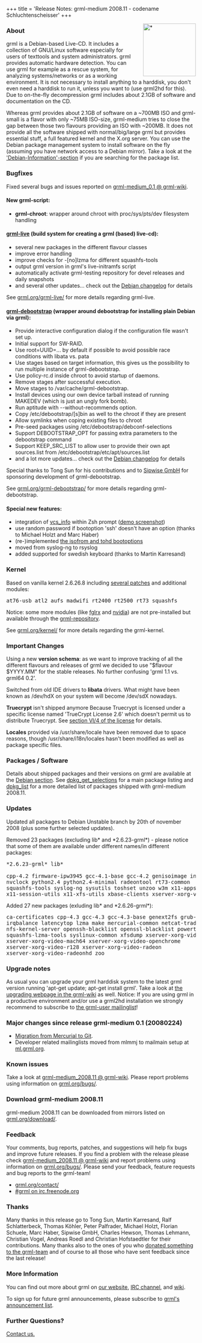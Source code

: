 +++
title = 'Release Notes: grml-medium 2008.11 - codename Schluchtenscheisser'
+++

<p><a href="/screenshots/"><img align="right" style="margin-left: 20px;
border: 0" src="/screenshots/grml_2008.11.jpg" width="140" alt="*" /></a></p>

<h3>About</h3>

<p>grml is a Debian-based Live-CD. It includes a collection of GNU/Linux
software especially for users of texttools and system administrators.
grml provides automatic hardware detection. You can use grml for example
as a rescue system, for analyzing systems/networks or as a working
environment. It is not necessary to install anything to a harddisk, you
don't even need a harddisk to run it, unless you want to (use grml2hd
for this). Due to on-the-fly decompression grml includes about 2.1GB
of software and documentation on the CD.</p>

<p>Whereas grml provides about 2.1GB of software on a ~700MB ISO
and grml-small is a flavor with only ~75MB ISO-size, grml-medium
tries to close the gap between those two flavours providing an ISO
with ~200MB. It does not provide all the software shipped with
normal/big/large grml but provides essential stuff, a full featured
kernel and the X.org server. You can use the Debian package
management system to install software on the fly (assuming you have
network access to a Debian mirror). Take a look at the <a
href="/files/">'Debian-Information'-section</a> if you are
searching for the package list.</p>

<h3>Bugfixes</h3>

<p>Fixed several bugs and issues reported on <a
href="https://github.com/grml/grml/wiki/grml-medium_0.1">grml-medium_0.1 @
grml-wiki</a>.</p>

<h4>New grml-script:</h4>

<ul>

<li><strong>grml-chroot</strong>: wrapper around chroot with
proc/sys/pts/dev filesystem handling</li>

</ul>

<h4><a href="/grml-live/">grml-live</a> (build system for creating a grml (based) live-cd):</h4>

<ul>

<li>several new packages in the different flavour classes

<li>improve error handling

<li>improve checks for -[no]lzma for different squashfs-tools

<li>output grml version in grml's live-initramfs script

<li>automatically activate grml-testing repository for devel releases and daily snapshots

<li>and several other updates... check out the <a
href="https://git.grml.org/f/grml-live/debian/changelog">Debian changelog</a> for details

</ul>

<p>See <a href="/grml-live/">grml.org/grml-live/</a> for more
details regarding grml-live.</p>

<h4><a href="/grml-debootstrap/">grml-debootstrap</a> (wrapper around debootstrap for installing plain Debian via grml):</h4>

<ul>

<li>Provide interactive configuration dialog if the configuration
file wasn't set up.

<li>Initial support for SW-RAID.

<li>Use root=UUID=... by default if possible to avoid possible
race conditions with libata vs. pata

<li>Use stages based on target information, this gives us the
possibility to run multiple instance of grml-debootstrap.

<li>Use policy-rc.d inside chroot to avoid startup of daemons.

<li>Remove stages after successful execution.

<li>Move stages to /var/cache/grml-debootstrap.

<li>Install devices using our own device tarball instead of
running MAKEDEV (which is just an ungly fork bomb).

<li>Run aptitude with --without-recommends option.

<li>Copy /etc/debootstrap/[s]bin as well to the chroot if they
are present

<li>Allow symlinks when coping existing files to chroot

<li>Pre-seed packages using /etc/debootstrap/debconf-selections

<li>Support DEBOOTSTRAP_OPT for passing extra parameters to the
debootstrap command

<li>Support KEEP_SRC_LIST to allow user to provide their own apt
sources.list from /etc/debootstrap/etc/apt/sources.list

<li>and a lot more updates... check out the <a
href="https://git.grml.org/f/grml-debootstrap/debian/changelog">Debian changelog</a> for details

</ul>

<p>Special thanks to Tong Sun for his contributions and to <a
href="http://www.sipwise.com/">Sipwise GmbH</a> for sponsoring
development of grml-debootstrap.</p>

<p>See <a href="/grml-debootstrap/">grml.org/grml-debootstrap/</a> for more
details regarding grml-debootstrap.</p>

<h4>Special new features:</h4>

<ul>

<li>integration of <a
href="http://www.zsh.org/mla/users/2008/msg00842.html">vcs_info</a>
within Zsh prompt (<a
href="/screeni/gkrellShoot_08-11-03_235459.png">demo
screenshot</a>)

<li>use random password if bootoption 'ssh' doesn't have an
option (thanks to Michael Holzt and Marc Haber)</li>

<li>(re-)implemented <a
href="https://git.grml.org/f/grml-live/templates/GRML/grml-cheatcodes.txt">the
isofrom and tohd bootoptions</a></li>

<li>moved from syslog-ng to rsyslog</li>

<li>added supported for swedish keyboard (thanks to Martin Karresand)</li>

</ul>

<h3>Kernel</h3>

<p>Based on vanilla kernel 2.6.26.8 including <a
href="/kernel/">several patches</a> and additional modules:</p>

<pre class="rahmen">
at76-usb atl2 aufs madwifi rt2400 rt2500 rt73 squashfs
</pre>

<p>Notice: some more modules (like <a
href="https://github.com/grml/grml/wiki/ati">fglrx</a> and <a
href="https://github.com/grml/grml/wiki/nvidia">nvidia</a>) are not
pre-installed but available through the <a
href="http://deb.grml.org/">grml-repository</a>.</p>

<p>See <a href="/kernel/">grml.org/kernel/</a> for more details
regarding the grml-kernel.</p>

<h3>Important Changes</h3>

<p>Using a new <strong>version schema</strong>: as we want to
improve tracking of all the different flavours and releases of
grml we decided to use "$flavour $YYYY.MM" for the stable
releases. No further confusing 'grml 1.1 vs. grml64 0.2'.</p>

<p>Switched from old IDE drivers to <strong>libata</strong>
drivers. What might have been known as /dev/hdX on your system
will become /dev/sdX nowadays.</p>

<p><strong>Truecrypt</strong> isn't shipped anymore Because
Truecrypt is licensed under a specific license named 'TrueCrypt
License 2.6' which doesn't permit us to distribute Truecrypt. See
<a href="http://www.truecrypt.org/legal/license">section VI/4 of
the license</a> for details.</p>

<p><strong>Locales</strong> provided via /usr/share/locale have
been removed due to space reasons, though /usr/share/i18n/locales
hasn't been modified as well as package specific files.</p>

<h3>Packages / Software</h3>

<p>Details about shipped packages and their versions on grml are
available at the <a href="/files/#debian">Debian section</a>. See <a
href="/files/release-2008.11-medium/dpkg_get_selections">dpkg_get_selections</a>
for a main package listing and <a
href="/files/release-2008.11-medium/dpkg_list">dpkg_list</a> for a more detailed
list of packages shipped with grml-medium 2008.11.</p>

<h3>Updates</h3>

<p>Updated all packages to Debian Unstable branch by 20th of
november 2008 (plus some further selected updates).</p>

<p>Removed 23 packages (excluding lib* and *2.6.23-grml*) - please
notice that some of them are available under
different names/in different packages:</p>

<pre class="rahmen">
*2.6.23-grml* lib*

cpp-4.2 firmware-ipw3945 gcc-4.1-base gcc-4.2 genisoimage info ipw3945d
nvclock python2.4 python2.4-minimal radeontool rt73-common
squashfs-tools syslog-ng sysutils toshset unzoo w3m x11-apps
x11-session-utils x11-xfs-utils xbase-clients xserver-xorg-video-newport
</pre>

<p>Added 27 new packages (exluding lib* and *2.6.26-grml*):</p>

<pre class="rahmen">
ca-certificates cpp-4.3 gcc-4.3 gcc-4.3-base genext2fs grub-common
irqbalance latencytop lzma make mercurial-common netcat-traditional
nfs-kernel-server openssh-blacklist openssl-blacklist powertop rsyslog
squashfs-lzma-tools syslinux-common xfsdump xserver-xorg-video-geode
xserver-xorg-video-mach64 xserver-xorg-video-openchrome
xserver-xorg-video-r128 xserver-xorg-video-radeon
xserver-xorg-video-radeonhd zoo
</pre>

<h3>Upgrade notes</h3>

<p>As usual you can upgrade your grml harddisk system to the latest grml
version running 'apt-get update; apt-get install grml'. Take a look at <a
href="https://github.com/grml/grml/wiki/upgrading">the upgrading webpage in
the grml-wiki</a> as well. Notice: If you are using grml in a productive
environment and/or use a grml2hd installation we strongly recommend to
subscribe to <a href="/mailinglist/">the grml-user
mailinglist</a>!</p>

<h3>Major changes since release grml-medium 0.1 (20080224)</h3>

<ul>

<li><a href="/2008/10/01/">Migration from Mercurial to Git</a>.

<li>Developer related mailinglists moved from mlmmj to mailmain setup at
<a href="http://ml.grml.org/">ml.grml.org</a>.

</ul>

<h3>Known issues</h3>

<p>Take a look at <a
href="https://github.com/grml/grml/wiki/grml-medium_2008.11">grml-medium_2008.11 @ grml-wiki</a>.
Please report problems using information on <a
href="/bugs/">grml.org/bugs/</a>.</p>

<h3>Download grml-medium 2008.11</h3>

<p>grml-medium 2008.11 can be downloaded from mirrors listed on <a
href="/download/">grml.org/download/</a>.</p>

<h3>Feedback</h3>

<p>Your comments, bug reports, patches, and suggestions will help fix bugs
and improve future releases. If you find a problem with the release please
check <a href="https://github.com/grml/grml/wiki/grml-medium_2008.11">grml-medium_2008.11 @
grml-wiki</a> and report problems using information on <a
href="/bugs/">grml.org/bugs/</a>. Please send your feedback, feature
requests and bug reports to the grml-team!</p>

<ul>
<li><a href="/contact/">grml.org/contact/</a>
<li><a href="/irc/">#grml on irc.freenode.org</a>
</ul>

<h3>Thanks</h3>

<p>Many thanks in this release go to Tong Sun, Martin Karresand,
Ralf Schlatterbeck, Thomas Köhler, Peter Palfrader, Michael Holzt,
Florian Schuele, Marc Haber, Sipwise GmbH, Charles Hewson, Thomas
Lehmann, Christian Vogel, Andreas Roedl and Christian Hofstaedtler
for their contributions. Many thanks also to the ones of you who
<a href="/donations/">donated something to the grml-team</a> and
of course to all those who have sent feedback since the last
release!</p>

<h3>More Information</h3>

<p>You can find out more about grml on <a href="/">our website</a>, <a
href="/irc/">IRC channel</a>, and <a href="http://wiki.grml.org/">wiki</a>.

<p>To sign up for future grml announcements, please subscribe to <a
href="http://lists.mur.at/mailman/listinfo/grml-announce"> grml's
announcement list</a>.</p>

<h3>Further Questions?</h3>

<p><a href="/contact/">Contact us.</a></p>
